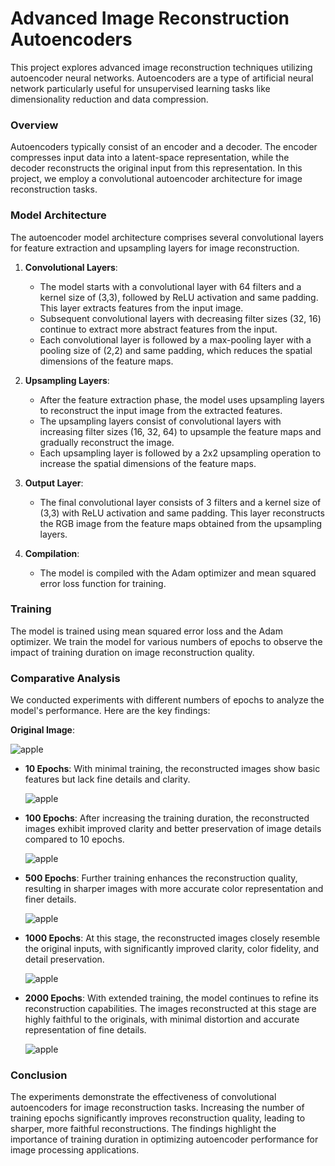 # Advanced Image Reconstruction Autoencoders

This project explores advanced image reconstruction techniques utilizing autoencoder neural networks. Autoencoders are a type of artificial neural network particularly useful for unsupervised learning tasks like dimensionality reduction and data compression.

### Overview

Autoencoders typically consist of an encoder and a decoder. The encoder compresses input data into a latent-space representation, while the decoder reconstructs the original input from this representation. In this project, we employ a convolutional autoencoder architecture for image reconstruction tasks.

### Model Architecture

The autoencoder model architecture comprises several convolutional layers for feature extraction and upsampling layers for image reconstruction.

1. **Convolutional Layers**:
   - The model starts with a convolutional layer with 64 filters and a kernel size of (3,3), followed by ReLU activation and same padding. This layer extracts features from the input image.
   - Subsequent convolutional layers with decreasing filter sizes (32, 16) continue to extract more abstract features from the input.
   - Each convolutional layer is followed by a max-pooling layer with a pooling size of (2,2) and same padding, which reduces the spatial dimensions of the feature maps.

2. **Upsampling Layers**:
   - After the feature extraction phase, the model uses upsampling layers to reconstruct the input image from the extracted features.
   - The upsampling layers consist of convolutional layers with increasing filter sizes (16, 32, 64) to upsample the feature maps and gradually reconstruct the image.
   - Each upsampling layer is followed by a 2x2 upsampling operation to increase the spatial dimensions of the feature maps.

3. **Output Layer**:
   - The final convolutional layer consists of 3 filters and a kernel size of (3,3) with ReLU activation and same padding. This layer reconstructs the RGB image from the feature maps obtained from the upsampling layers.

4. **Compilation**:
   - The model is compiled with the Adam optimizer and mean squared error loss function for training.



### Training

The model is trained using mean squared error loss and the Adam optimizer. We train the model for various numbers of epochs to observe the impact of training duration on image reconstruction quality.

### Comparative Analysis

We conducted experiments with different numbers of epochs to analyze the model's performance. Here are the key findings:

**Original Image**:

  ![apple](Apple.jpg)

- **10 Epochs**: With minimal training, the reconstructed images show basic features but lack fine details and clarity.
  
  ![apple](10epoch.jpg)

- **100 Epochs**: After increasing the training duration, the reconstructed images exhibit improved clarity and better preservation of image details compared to 10 epochs.
  
  ![apple](100epoch.jpg)

- **500 Epochs**: Further training enhances the reconstruction quality, resulting in sharper images with more accurate color representation and finer details.
  
  ![apple](500epoch.jpg)
  
- **1000 Epochs**: At this stage, the reconstructed images closely resemble the original inputs, with significantly improved clarity, color fidelity, and detail preservation.
  
  ![apple](1000epoch.jpg)
  
- **2000 Epochs**: With extended training, the model continues to refine its reconstruction capabilities. The images reconstructed at this stage are highly faithful to the originals, with minimal distortion and accurate representation of fine details.
  
  ![apple](2000epoch.jpg)
  
### Conclusion

The experiments demonstrate the effectiveness of convolutional autoencoders for image reconstruction tasks. Increasing the number of training epochs significantly improves reconstruction quality, leading to sharper, more faithful reconstructions. The findings highlight the importance of training duration in optimizing autoencoder performance for image processing applications.

